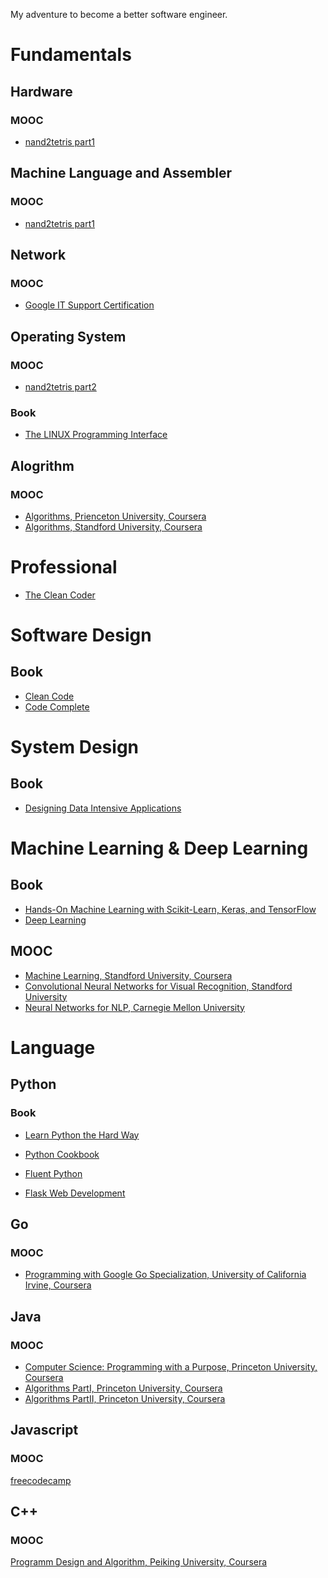 
My adventure to become a better software engineer.

# Fundamentals

## Hardware

### MOOC
* [nand2tetris part1](https://www.coursera.org/learn/build-a-computer)

## Machine Language and Assembler

### MOOC
* [nand2tetris part1](https://www.coursera.org/learn/build-a-computer)

## Network

### MOOC
* [Google IT Support Certification](https://www.coursera.org/professional-certificates/google-it-support)

## Operating System

### MOOC

* [nand2tetris part2](https://www.coursera.org/learn/nand2tetris2)

### Book

* [The LINUX Programming Interface](http://man7.org/tlpi/)


## Alogrithm

### MOOC

* [Algorithms, Prienceton University, Coursera](https://algs4.cs.princeton.edu/home/)
* [Algorithms, Standford University, Coursera](https://www.coursera.org/specializations/algorithms)

# Professional

* [The Clean Coder](https://www.oreilly.com/library/view/the-clean-coder/9780132542913/)

# Software Design

## Book

* [Clean Code](https://www.oreilly.com/library/view/clean-code/9780136083238/)
* [Code Complete](https://www.oreilly.com/library/view/code-complete-second/0735619670/)

# System Design

## Book

* [Designing Data Intensive Applications](https://dataintensive.net/)


# Machine Learning & Deep Learning

## Book

* [Hands-On Machine Learning with Scikit-Learn, Keras, and TensorFlow](https://www.oreilly.com/library/view/hands-on-machine-learning/9781492032632/)
* [Deep Learning](http://www.deeplearningbook.org/)

## MOOC

* [Machine Learning, Standford University, Coursera](https://www.coursera.org/learn/machine-learning)
* [Convolutional Neural Networks for Visual Recognition, Standford University](https://www.youtube.com/watch?v=vT1JzLTH4G4&list=PL3FW7Lu3i5JvHM8ljYj-zLfQRF3EO8sYv)
* [Neural Networks for NLP, Carnegie Mellon University](https://www.youtube.com/watch?v=pmcXgNTuHnk&list=PL8PYTP1V4I8Ajj7sY6sdtmjgkt7eo2VMs)

# Language

## Python

### Book

* [Learn Python the Hard Way](https://books.google.de/books/about/Learn_Python_3_the_Hard_Way.html?id=93YpDwAAQBAJ&source=kp_book_description&redir_esc=y)

* [Python Cookbook](http://shop.oreilly.com/product/0636920027072.do)
* [Fluent Python](http://shop.oreilly.com/product/0636920032519.do)
* [Flask Web Development](https://www.oreilly.com/library/view/flask-web-development/9781491991725/)

## Go

### MOOC

* [Programming with Google Go Specialization, University of California Irvine, Coursera
](https://www.coursera.org/specializations/google-golang)

## Java

### MOOC

* [Computer Science: Programming with a Purpose, Princeton University, Coursera](https://www.coursera.org/learn/cs-programming-java)
* [Algorithms PartI, Princeton University, Coursera](https://www.coursera.org/learn/algorithms-part1)
* [Algorithms PartII, Princeton University, Coursera](https://www.coursera.org/learn/algorithms-part2)

## Javascript

### MOOC

[freecodecamp](https://www.freecodecamp.org/)

## C++

### MOOC

[Programm Design and Algorithm, Peiking University, Coursera](https://www.coursera.org/specializations/biancheng-suanfa)
